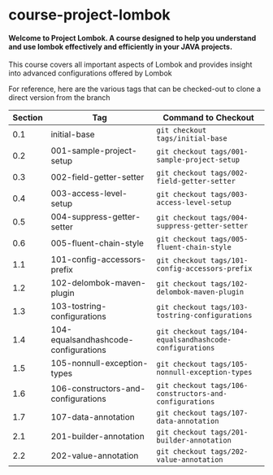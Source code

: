 # course-project-lombok

#### Welcome to Project Lombok. A course designed to help you understand and use lombok effectively and efficiently in your JAVA projects.

This course covers all important aspects of Lombok and provides insight into advanced configurations offered by Lombok

For reference, here are the various tags that can be checked-out to clone a direct version from the branch

| Section | Tag                                  | Command to Checkout                                      |
|---------|--------------------------------------|----------------------------------------------------------|
| 0.1     | initial-base                         | `git checkout tags/initial-base`                         |
| 0.2     | 001-sample-project-setup             | `git checkout tags/001-sample-project-setup`             |
| 0.3     | 002-field-getter-setter              | `git checkout tags/002-field-getter-setter`              |
| 0.4     | 003-access-level-setup               | `git checkout tags/003-access-level-setup`               |
| 0.5     | 004-suppress-getter-setter           | `git checkout tags/004-suppress-getter-setter`           |
| 0.6     | 005-fluent-chain-style               | `git checkout tags/005-fluent-chain-style`               |
| 1.1     | 101-config-accessors-prefix          | `git checkout tags/101-config-accessors-prefix`          |
| 1.2     | 102-delombok-maven-plugin            | `git checkout tags/102-delombok-maven-plugin`            |
| 1.3     | 103-tostring-configurations          | `git checkout tags/103-tostring-configurations`          |
| 1.4     | 104-equalsandhashcode-configurations | `git checkout tags/104-equalsandhashcode-configurations` |
| 1.5     | 105-nonnull-exception-types          | `git checkout tags/105-nonnull-exception-types`          |
| 1.6     | 106-constructors-and-configurations  | `git checkout tags/106-constructors-and-configurations`  |
| 1.7     | 107-data-annotation                  | `git checkout tags/107-data-annotation`                  |
| 2.1     | 201-builder-annotation               | `git checkout tags/201-builder-annotation`               |
| 2.2     | 202-value-annotation                 | `git checkout tags/202-value-annotation`                 |               




